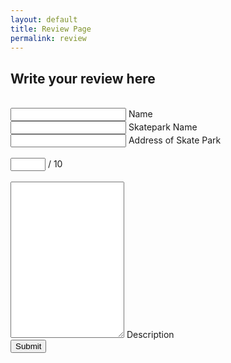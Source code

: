 ```yaml
---
layout: default
title: Review Page
permalink: review
---
```

<head>
    <link rel="stylesheet" href="{{site.baseurl}}/assets/css/review.css">
    <meta charset="UTF-8">
    <script src="{{site.baseurl}}/assets/js/review.js"></script>
</head>

## Write your review here

<br>
<div class="input-group">
    <input type="text" id="name" class="input-group__input" required />
    <label for="name" class="input-group__label">Name</label>
</div>
<div class="input-group">
    <input type="text" id="skatename" class="input-group__input" required />
    <label for="skatename" class="input-group__label">Skatepark Name</label>
</div>
<div class="input-group">
    <input type="text" id="address" class="input-group__input" required />
    <label for="address" class="input-group__label">Address of Skate Park</label>
</div>
<br>
<div class="input-group">
    <input type="number" id="rating" class="input-group__input" max="10" min="0" required />
    <span class="rating-label">/ 10</span>
</div>
<br>
<div class="input-group">
    <textarea id="Description" class="input-group__input" required style="height: 250px;"></textarea>
    <label for="Description" class="input-group__label">Description</label>
</div>
<div class="input-group">
    <button onclick="post()" class="submit" id="submit">Submit</button>
</div>